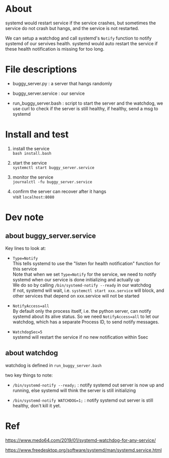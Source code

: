 # About

systemd would restart service if the service crashes, but sometimes the service do not crash but hangs, and the service is not restarted.

We can setup a watchdog and call systemd's `Notify` function to notify systemd of our servives health. systemd would auto restart the service if these health notification is missing for too long.


# File descriptions
- buggy_server.py : a server that hangs randomly

- buggy_server.service : our service

- run_buggy_server.bash : script to start the server and the watchdog, we use curl to check if the server is still healthy, if healthy, send a msg to systemd

# Install and test

1. install the service\
`bash install.bash`

2. start the service\
`systemctl start buggy_server.service`

3. monitor the service\
`journalctl -fu buggy_server.service`

4. confirm the server can recover after it hangs\
visit `localhost:8080`

# Dev note 
## about buggy_server.service

Key lines to look at:

- `Type=Notify`\
This tells systemd to use the "listen for health notification" function for this service\
Note that when we set `Type=Notify` for the service, we need to notify systemd when our service is done initializing and actually up\
We do so by calling `/bin/systemd-notify --ready` in our watchdog\
If not, systemd will wait, i.e. `systemctl start xxx.service` will block, and other services that depend on xxx.service will not be started

- `NotifyAccess=all`\
By default only the process itself, i.e. the python server, can notify systemd about its alive status. So we need `NotifyAccess=all` to let our watchdog, which has a separate Process ID, to send notify messages.


- `WatchdogSec=5`\
systemd will restart the service if no new notification within 5sec

## about watchdog
watchdog is defined in `run_buggy_server.bash`

two key things to note:
- `/bin/systemd-notify --ready;` : notify systemd out server is now up and running, else systemd will think the server is still initializing
            
- `/bin/systemd-notify WATCHDOG=1;` : notify systemd out server is still healthy, don't kill it yet.

# Ref

https://www.medo64.com/2019/01/systemd-watchdog-for-any-service/

https://www.freedesktop.org/software/systemd/man/systemd.service.html